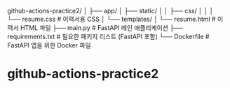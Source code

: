 github-actions-practice2/
│
├── app/
│   ├── static/
│   │   ├── css/
│   │   │   └── resume.css  # 이력서용 CSS
│   └── templates/
│       └── resume.html     # 이력서 HTML 파일
├── main.py                 # FastAPI 메인 애플리케이션
├── requirements.txt        # 필요한 패키지 리스트 (FastAPI 포함)
└── Dockerfile              # FastAPI 앱을 위한 Docker 파일
# github-actions-practice2

